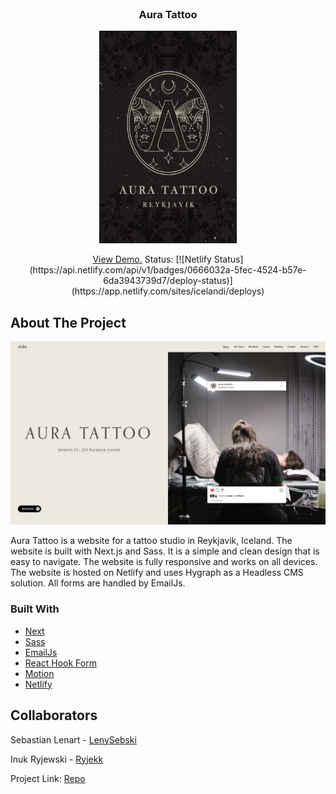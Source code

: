 <br/>
<div align="center">
<h3 align="center">Aura Tattoo</h3>
<img src="public/logo.png" alt="Logo" width="220" height="340">
<p align="center">
<a href="https://auratattooreykjavik.com/">View Demo.</a>
<span> Status: [![Netlify Status](https://api.netlify.com/api/v1/badges/0666032a-5fec-4524-b57e-6da3943739d7/deploy-status)](https://app.netlify.com/sites/icelandi/deploys)</span>
</p>
</div>

## About The Project

![Product Screenshot](/public/screenshot.png)

Aura Tattoo is a website for a tattoo studio in Reykjavik, Iceland. The website is built with Next.js and Sass. It is a simple and clean design that is easy to navigate. The website is fully responsive and works on all devices. The website is hosted on Netlify and uses Hygraph as a Headless CMS solution. All forms are handled by EmailJs.

### Built With

- [Next](https://nextjs.org)
- [Sass](https://sass-lang.com)
- [EmailJs](https://www.emailjs.com)
- [React Hook Form](https://react-hook-form.com)
- [Motion](https://motion.dev/)
- [Netlify](https://www.netlify.com)

## Collaborators

Sebastian Lenart - [LenySebski](https://github.com/LenySebski)

Inuk Ryjewski - [Ryjekk](https://github.com/Ryjekk)

Project Link: [Repo](https://github.com/Ryjekk/AuraTattoo)
